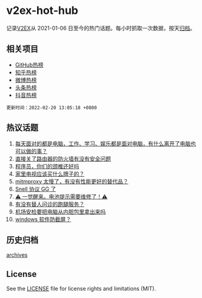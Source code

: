 # v2ex-hot-hub

 记录[V2EX](https://www.v2ex.com/)从 2021-01-06 日至今的热门话题。每小时抓取一次数据，按天[归档](archives)。
 
 ## 相关项目

- [GitHub热榜](https://github.com/snaildev/github-hot-hub)
- [知乎热榜](https://github.com/snaildev/zhihu-hot-hub)
- [微博热榜](https://github.com/snaildev/weibo-hot-hub)
- [头条热榜](https://github.com/snaildev/toutiao-hot-hub)
- [抖音热榜](https://github.com/snaildev/douyin-hot-hub)


 `更新时间：2022-02-20 13:05:18 +0800`

## 热议话题

1. [每天面对的都是电脑，工作、学习、娱乐都是面对电脑，有什么离开了电脑也可以做的事？](https://www.v2ex.com/t/835022)
1. [直接关了路由器的防火墙有没有安全问题](https://www.v2ex.com/t/835079)
1. [程序员，你们的颈椎还好吗](https://www.v2ex.com/t/835152)
1. [家里电视应该买什么牌子的？](https://www.v2ex.com/t/835139)
1. [mitmproxy 太慢了，有没有性能更好的替代品？](https://www.v2ex.com/t/835061)
1. [Snell 协议 GG 了](https://www.v2ex.com/t/835007)
1. [⚠️ 一觉醒来。电池提示需要维修了！⚠️](https://www.v2ex.com/t/835096)
1. [有没有替人问诊的跑腿服务？](https://www.v2ex.com/t/835041)
1. [机场安检要把电脑从内胆包里拿出来吗](https://www.v2ex.com/t/835013)
1. [windows 软件防截屏？](https://www.v2ex.com/t/835037)

## 历史归档

[archives](archives)

## License

See the [LICENSE](LICENSE) file for license rights and limitations (MIT).
